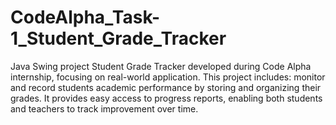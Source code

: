 # CodeAlpha_Task-1_Student_Grade_Tracker
 Java Swing project Student Grade Tracker developed during Code Alpha internship, focusing on real-world application. This project includes: monitor and record students academic performance by storing and organizing their grades. It provides easy access to progress reports, enabling both students and teachers to track improvement over time.
